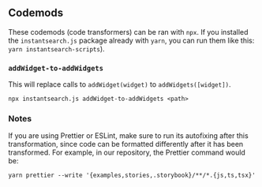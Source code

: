 ## Codemods

These codemods (code transformers) can be ran with `npx`. If you installed the `instantsearch.js` package already with `yarn`, you can run them like this: `yarn instantsearch-scripts`).

### `addWidget-to-addWidgets`

This will replace calls to `addWidget(widget)` to `addWidgets([widget])`.

```
npx instantsearch.js addWidget-to-addWidgets <path>
```

### Notes

If you are using Prettier or ESLint, make sure to run its autofixing after this transformation, since code can be formatted differently after it has been transformed. For example, in our repository, the Prettier command would be:

```
yarn prettier --write '{examples,stories,.storybook}/**/*.{js,ts,tsx}'
```
